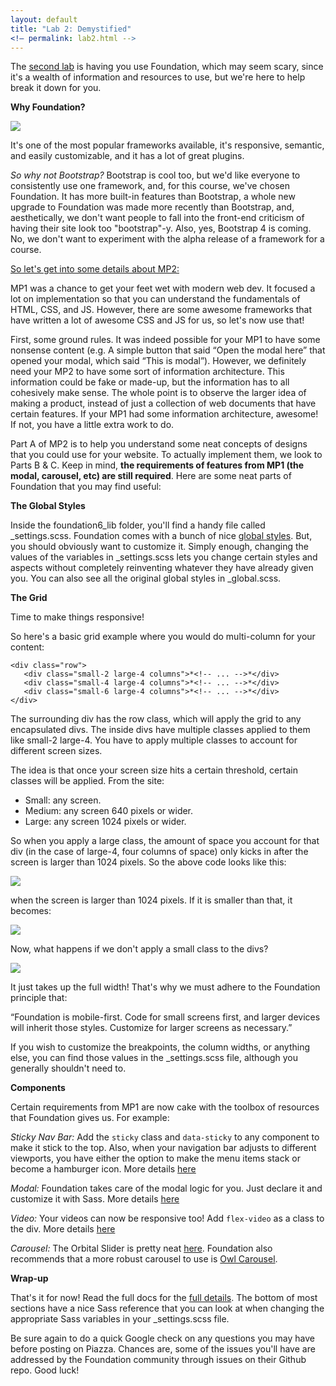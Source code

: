 ```yaml
---
layout: default
title: "Lab 2: Demystified"
<!— permalink: lab2.html -->
---
```


The [second lab](http://uiuc-web-programming.github.io/fa2016/Lab-2/) is having you use Foundation, which may seem scary, since it's a wealth of information and resources to use, but we're here to help break it down for you.

**Why Foundation?**

<img src="http://foundation.zurb.com/assets/img/learn/training/intro.png" style="display:block; margin-left:auto; margin-right:auto;"/>

It's one of the most popular frameworks available, it's responsive, semantic, and easily customizable, and it has a lot of great plugins.

<i>So why not Bootstrap?</i> Bootstrap is cool too, but we'd like everyone to consistently use one framework, and, for this course, we've chosen Foundation. It has more built-in features than Bootstrap, a whole new upgrade to Foundation was made more recently than Bootstrap, and, aesthetically, we don't want people to fall into the front-end criticism of having their site look too "bootstrap"-y. Also, yes, Bootstrap 4 is coming. No, we don't want to experiment with the alpha release of a framework for a course.

<u>So let's get into some details about MP2:</u>

MP1 was a chance to get your feet wet with modern web dev. It focused a lot on implementation so that you can understand the fundamentals of HTML, CSS, and JS. However, there are some awesome frameworks that have written a lot of awesome CSS and JS for us, so let's now use that!

First, some ground rules. It was indeed possible for your MP1 to have some nonsense content (e.g. A simple button that said “Open the modal here” that opened your modal, which said “This is modal”). However, we definitely need your MP2 to have some sort of information architecture. This information could be fake or made-up, but the information has to all cohesively make sense. The whole point is to observe the larger idea of making a product, instead of just a collection of web documents that have certain features. If your MP1 had some information architecture, awesome! If not, you have a little extra work to do.

Part A of MP2 is to help you understand some neat concepts of designs that you could use for your website. To actually implement them, we look to Parts B & C. Keep in mind, <b>the requirements of features from MP1 (the modal, carousel, etc) are still required</b>. Here are some neat parts of Foundation that you may find useful:

**The Global Styles**

Inside the foundation6_lib folder, you'll find a handy file called _settings.scss. Foundation comes with a bunch of nice [global styles](http://foundation.zurb.com/sites/docs/global.html). But, you should obviously want to customize it. Simply enough, changing the values of the variables in _settings.scss lets you change certain styles and aspects without completely reinventing whatever they have already given you. You can also see all the original global styles in _global.scss.

**The Grid**

Time to make things responsive!

So here's a basic grid example where you would do multi-column for your content:

	<div class="row"> 
	   <div class="small-2 large-4 columns">*<!-- ... -->*</div> 
	   <div class="small-4 large-4 columns">*<!-- ... -->*</div> 
	   <div class="small-6 large-4 columns">*<!-- ... -->*</div> 
	</div>

The surrounding div has the row class, which will apply the grid to any encapsulated divs. The inside divs have multiple classes applied to them like small-2 large-4. You have to apply multiple classes to account for different screen sizes.

The idea is that once your screen size hits a certain threshold, certain classes will be applied. From the site:

* Small: any screen.
* Medium: any screen 640 pixels or wider.
* Large: any screen 1024 pixels or wider.

So when you apply a large class, the amount of space you account for that div (in the case of large-4, four columns of space) only kicks in after the screen is larger than 1024 pixels. So the above code looks like this:

<img src="http://i.imgur.com/dHbso9G.png">

when the screen is larger than 1024 pixels. If it is smaller than that, it becomes:

<img src="http://i.imgur.com/GXHSVcw.png">

Now, what happens if we don't apply a small class to the divs?

<img src="http://i.imgur.com/qjLwmLD.png">

It just takes up the full width! That's why we must adhere to the Foundation principle that:

“Foundation is mobile-first. Code for small screens first, and larger devices will inherit those styles. Customize for larger screens as necessary.”

If you wish to customize the breakpoints, the column widths, or anything else, you can find those values in the _settings.scss file, although you generally shouldn't need to.

**Components**

Certain requirements from MP1 are now cake with the toolbox of resources that Foundation gives us. For example:

_Sticky Nav Bar:_
Add the `sticky` class and `data-sticky` to any component to make it stick to the top. Also, when your navigation bar adjusts to different viewports, you have either the option to make the menu items stack or become a hamburger icon. More details [here](http://foundation.zurb.com/sites/docs/responsive-navigation.html)

_Modal:_
Foundation takes care of the modal logic for you. Just declare it and customize it with Sass. More details [here](http://foundation.zurb.com/sites/docs/reveal.html)

_Video:_
Your videos can now be responsive too! Add `flex-video` as a class to the div. More details [here](http://foundation.zurb.com/sites/docs/flex-video.html)

_Carousel:_
The Orbital Slider is pretty neat [here](http://foundation.zurb.com/sites/docs/orbit.html). Foundation also recommends that a more robust carousel to use is [Owl Carousel](http://owlgraphic.com/owlcarousel/).

**Wrap-up**

That's it for now! Read the full docs for the [full details](http://foundation.zurb.com/sites/docs/). The bottom of most sections have a nice Sass reference that you can look at when changing the appropriate Sass variables in your _settings.scss file.

Be sure again to do a quick Google check on any questions you may have before posting on Piazza. Chances are, some of the issues you'll have are addressed by the Foundation community through issues on their Github repo. Good luck!
